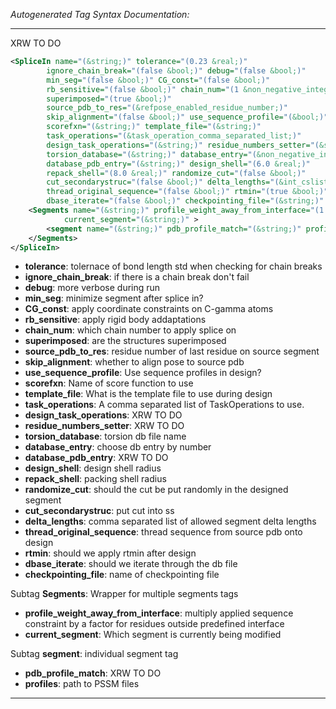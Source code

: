 <!-- THIS IS AN AUTOGENERATED FILE: Don't edit it directly, instead change the schema definition in the code itself. -->

_Autogenerated Tag Syntax Documentation:_

---
XRW TO DO

```xml
<SpliceIn name="(&string;)" tolerance="(0.23 &real;)"
        ignore_chain_break="(false &bool;)" debug="(false &bool;)"
        min_seg="(false &bool;)" CG_const="(false &bool;)"
        rb_sensitive="(false &bool;)" chain_num="(1 &non_negative_integer;)"
        superimposed="(true &bool;)"
        source_pdb_to_res="(&refpose_enabled_residue_number;)"
        skip_alignment="(false &bool;)" use_sequence_profile="(&bool;)"
        scorefxn="(&string;)" template_file="(&string;)"
        task_operations="(&task_operation_comma_separated_list;)"
        design_task_operations="(&string;)" residue_numbers_setter="(&string;)"
        torsion_database="(&string;)" database_entry="(&non_negative_integer;)"
        database_pdb_entry="(&string;)" design_shell="(6.0 &real;)"
        repack_shell="(8.0 &real;)" randomize_cut="(false &bool;)"
        cut_secondarystruc="(false &bool;)" delta_lengths="(&int_cslist;)"
        thread_original_sequence="(false &bool;)" rtmin="(true &bool;)"
        dbase_iterate="(false &bool;)" checkpointing_file="(&string;)" >
    <Segments name="(&string;)" profile_weight_away_from_interface="(1.0 &real;)"
            current_segment="(&string;)" >
        <segment name="(&string;)" pdb_profile_match="(&string;)" profiles="(&string;)" />
    </Segments>
</SpliceIn>
```

-   **tolerance**: tolernace of bond length std when checking for chain breaks
-   **ignore_chain_break**: if there is a chain break don't fail
-   **debug**: more verbose during run
-   **min_seg**: minimize segment after splice in?
-   **CG_const**: apply coordinate constraints on C-gamma atoms
-   **rb_sensitive**: apply rigid body addaptations
-   **chain_num**: which chain number to apply splice on
-   **superimposed**: are the structures superimposed
-   **source_pdb_to_res**: residue number of last residue on source segment
-   **skip_alignment**: whether to align pose to source pdb
-   **use_sequence_profile**: Use sequence profiles in design?
-   **scorefxn**: Name of score function to use
-   **template_file**: What is the template file to use during design
-   **task_operations**: A comma separated list of TaskOperations to use.
-   **design_task_operations**: XRW TO DO
-   **residue_numbers_setter**: XRW TO DO
-   **torsion_database**: torsion db file name
-   **database_entry**: choose db entry by number
-   **database_pdb_entry**: XRW TO DO
-   **design_shell**: design shell radius
-   **repack_shell**: packing shell radius
-   **randomize_cut**: should the cut be put randomly in the designed segment
-   **cut_secondarystruc**: put cut into ss
-   **delta_lengths**: comma separated list of allowed segment delta lengths
-   **thread_original_sequence**: thread sequence from source pdb onto design
-   **rtmin**: should we apply rtmin after design
-   **dbase_iterate**: should we iterate through the db file
-   **checkpointing_file**: name of checkpointing file


Subtag **Segments**:   Wrapper for multiple segments tags

-   **profile_weight_away_from_interface**: multiply applied sequence constraint by a factor for residues outside predefined interface
-   **current_segment**: Which segment is currently being modified


Subtag **segment**:   individual segment tag

-   **pdb_profile_match**: XRW TO DO
-   **profiles**: path to PSSM files

---
